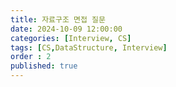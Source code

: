 ```yaml
---
title: 자료구조 면접 질문
date: 2024-10-09 12:00:00
categories: [Interview, CS]
tags: [CS,DataStructure, Interview]
order : 2
published: true
---
```


